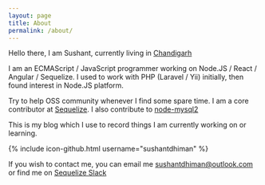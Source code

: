 ```yaml
---
layout: page
title: About
permalink: /about/
---
```


Hello there, I am Sushant, currently living in [Chandigarh](https://en.wikipedia.org/wiki/Chandigarh)

I am an ECMAScript / JavaScript programmer working on Node.JS / React / Angular / Sequelize. I used to work with PHP (Laravel / Yii) initially, then found interest in Node.JS platform.

Try to help OSS community whenever I find some spare time. I am a core contributor at
[Sequelize](https://github.com/sequelize). I also contribute to [node-mysql2](https://github.com/sidorares/node-mysql2)

This is my blog which I use to record things I am currently working on or learning.

{% include icon-github.html username="sushantdhiman" %}

If you wish to contact me, you can email me <a href="mailto:sushantdhiman@outlook.com">sushantdhiman@outlook.com</a> or find me on [Sequelize Slack](https://sequelize.slack.com)
